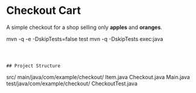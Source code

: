 # Checkout Cart

A simple checkout for a shop selling only **apples** and **oranges**.


mvn -q -e -DskipTests=false test
mvn -q -DskipTests exec:java
```



## Project Structure
```
src/
  main/java/com/example/checkout/
    Item.java
    Checkout.java
    Main.java
  test/java/com/example/checkout/
    CheckoutTest.java
```
